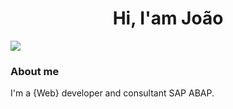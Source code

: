 <h1 align="center">Hi, I'am João</h1>

<nav>
  <a href="https://www.linkedin.com/in/jo%C3%A3o-ponciano-115628231/" target="_blank"><img src="https://img.shields.io/badge/-LinkedIn-%230077B5?style=for-the-badge&logo=linkedin&logoColor=white" target="_blank"></a>
 </nav>

<h3>About me</h3>
<p>I'm a {Web} developer and consultant SAP ABAP.</p>




